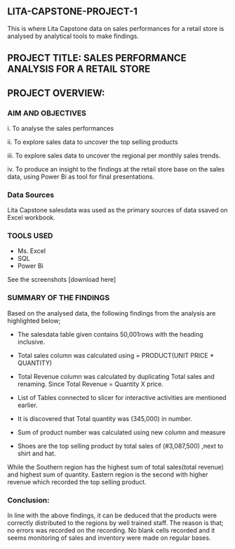 ## LITA-CAPSTONE-PROJECT-1
This is  where Lita Capstone data on sales performances for a retail store is analysed by analytical tools to make  findings. 

## PROJECT TITLE: SALES PERFORMANCE ANALYSIS FOR A RETAIL STORE

## PROJECT OVERVIEW:

### AIM AND OBJECTIVES

 i. To analyse the sales performances 

 ii. To explore sales data to uncover the top selling products

 iii. To explore sales data to uncover the regional per monthly sales trends.

  iv. To produce an insight to the findings at the retail store base on the sales data, using Power Bi  as tool for final presentations.

### Data Sources
   Lita Capstone salesdata was used as the primary sources of data ssaved on Excel workbook.

  ### TOOLS USED

- Ms. Excel
- SQL
- Power Bi

See the screenshots [download here]

### SUMMARY OF THE FINDINGS

Based on the analysed data, the following findings from the analysis are highlighted below;

* The salesdata table given contains 50,001rows with  the heading inclusive.

* Total sales column was calculated using                = PRODUCT(UNIT PRICE * QUANTITY)

* Total Revenue column was calculated by duplicating Total sales  and renaming. Since Total Revenue = Quantity X price.

 * List of Tables connected to slicer for interactive activities are mentioned earlier.

* It is discovered that Total quantity was (345,000) in number.

* Sum of product number was calculated using new column and measure

* Shoes are the top selling product by total sales of (#3,087,500) ,next to shirt and hat.

While the Southern region has the highest sum of total sales(total revenue) and highest sum of quantity. Eastern region is the second with higher revenue which recorded the top selling product.

 

### Conclusion:

In line with the above findings, it can be deduced that the products were correctly distributed to the regions by well trained staff. The reason is that; no errors was recorded on the recording. No blank cells recorded and it seems monitoring of sales and inventory were made on regular bases.

